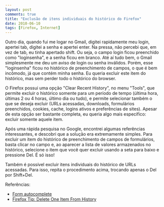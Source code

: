 ```yaml
---
layout: post
comments: true
title: "Exclusão de itens individuais do histórico do Firefox"
date: 2010-06-10
tags: [Firefox, Internet]
---
```

Outro dia, quando fui me logar no Gmail, digitei rapidamente meu login, apertei tab, digitei a senha e apertei enter. Na pressa, não percebi que, em vez de tab, eu tinha apertado shift. Ou seja, o campo login ficou preenchido como "loginsenha", e a senha ficou em branco. Até aí tudo bem, o Gmail simplesmente me deu um aviso de login ou senha inválidos. Porém, esse "loginsenha" ficou no histórico de preenchimento de campos, o que é bem incômodo, já que contém minha senha. Eu queria excluir este item do histórico, mas sem perder todo o histórico do browser.

O Firefox possui uma opção "Clear Recent History", no menu "Tools", que permite excluir o histórico somente para um período de tempo (última hora, últimas 2 ou 4 horas, último dia ou tudo), e permite selecionar também o que se deseja excluir (URLs acessadas, downloads, formulários preenchidos, cookies, cache, logins ativos e preferências de sites). Apesar de esta opção ser bastante completa, eu queria algo mais específico: excluir somente aquele item.

Após uma rápida pesquisa no Google, encontrei algumas referências interessantes, e descobri que a solução era extremamente simples. Para excluir um item do histórico de preenchimento de campos de formulários, basta clicar no campo e, ao aparecer a lista de valores armazenados no histórico, selecione o item que você quer excluir usando a seta para baixo e pressione Del. É só isso!

Também é possível excluir itens individuais do histórico de URLs acessadas. Para isso, repita o procedimento acima, trocando apenas o Del por Shift+Del.

Referências:

- [Form autocomplete](http://support.mozilla.com/en-US/kb/Form+autocomplete)
- [Firefox Tip: Delete One Item From History](http://robert.accettura.com/blog/2007/05/21/firefox-tip-delete-one-item-from-history/)
